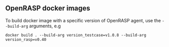 ## OpenRASP docker images

To build docker image with a specific version of OpenRASP agent, use the `--build-arg` arguments, e.g

```
docker build . --build-arg version_testcase=v1.0.8 --build-arg version_rasp=v0.40
```


